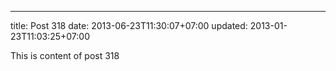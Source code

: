 ---
title: Post 318
date: 2013-06-23T11:30:07+07:00
updated: 2013-01-23T11:03:25+07:00

This is content of post 318